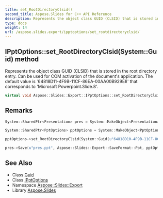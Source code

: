 ```yaml
---
title: set_RootDirectoryClsid()
second_title: Aspose.Slides for C++ API Reference
description: Represents the object class GUID (CLSID) that is stored in the root directory entry. Can be used for COM activation of the document's application. The default value is '64818D11-4F9B-11CF-86EA-00AA00B929E8' that corresponds to 'Microsoft Powerpoint.Slide.8'.
type: docs
weight: 14
url: /aspose.slides.export/ipptoptions/set_rootdirectoryclsid/
---
```

## IPptOptions::set_RootDirectoryClsid(System::Guid) method


Represents the object class GUID (CLSID) that is stored in the root directory entry. Can be used for COM activation of the document's application. The default value is '64818D11-4F9B-11CF-86EA-00AA00B929E8' that corresponds to 'Microsoft Powerpoint.Slide.8'.

```cpp
virtual void Aspose::Slides::Export::IPptOptions::set_RootDirectoryClsid(System::Guid value)=0
```

## Remarks



```cpp
System::SharedPtr<Presentation> pres = System::MakeObject<Presentation>();

System::SharedPtr<PptOptions> pptOptions = System::MakeObject<PptOptions>();

pptOptions->set_RootDirectoryClsid(System::Guid(u"64818D10-4F9B-11CF-86EA-00AA00B929E8"));

pres->Save(u"pres.ppt", Aspose::Slides::Export::SaveFormat::Ppt, pptOptions);
```




## See Also

* Class [Guid](../../../system/guid/)
* Class [IPptOptions](../)
* Namespace [Aspose::Slides::Export](../../)
* Library [Aspose.Slides](../../../)
